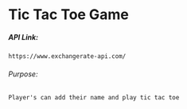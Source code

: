 # Tic Tac Toe Game
    

##### API Link:
    https://www.exchangerate-api.com/

###### Purpose:
    Player's can add their name and play tic tac toe
